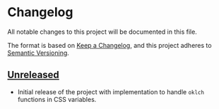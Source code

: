 # Changelog

All notable changes to this project will be documented in this file.

The format is based on [Keep a Changelog](https://keepachangelog.com/en/1.1.0/),
and this project adheres to
[Semantic Versioning](https://semver.org/spec/v2.0.0.html).

## [Unreleased]

- Initial release of the project with implementation to handle `oklch` functions
  in CSS variables.

[unreleased]:
  https://github.com/anttikivi/lightningcss-plugin-normalize-colors/compare/v0.1.0...HEAD
[0.1.0]:
  https://github.com/anttikivi/lightningcss-plugin-normalize-colors/releases/tag/v0.1.0
